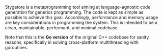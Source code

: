 Stygatore is a metaprogramming tool aiming at language-agnostic code generation for generics programming. The code is kept as simple as possible to achieve this goal. Accordingly, performance and memory usage are key considerations in programming the system. This is intended to be a clean, maintainable, performant, and minimal codebase.

Note that this is the **Go version** of the original C++ codebase for sanity reasons, specifically in solving cross-platform multithreading with goroutines.
